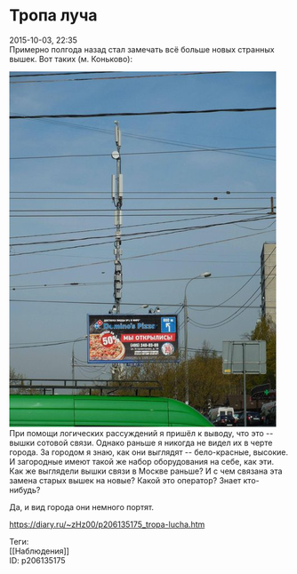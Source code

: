 Тропа луча
===========

   
 2015-10-03, 22:35   
  Примерно полгода назад стал замечать всё больше новых странных вышек. Вот таких (м. Коньково):   
   
   [![](pics/vpQObJhl.jpg)](https://i.imgur.com/vpQObJh.jpg)     
 При помощи логических рассуждений я пришёл к выводу, что это -- вышки сотовой связи. Однако раньше я никогда не видел их в черте города. За городом я знаю, как они выглядят -- бело-красные, высокие. И загородные имеют такой же набор оборудования на себе, как эти. Как же выглядели вышки связи в Москве раньше? И с чем связана эта замена старых вышек на новые? Какой это оператор? Знает кто-нибудь?   
   
 Да, и вид города они немного портят.   
    
 <https://diary.ru/~zHz00/p206135175_tropa-lucha.htm>   
   
 Теги:   
 [[Наблюдения]]   
 ID: p206135175